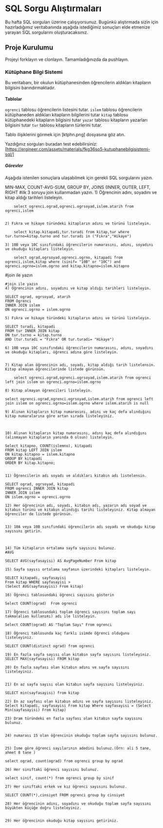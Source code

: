 # SQL Sorgu Alıştırmaları

Bu hafta SQL sorguları üzerine çalışıyorsunuz. Bugünkü alıştırmada sizin için hazırladığımız veritabanında aşağıda istediğimiz sonuçları elde etmenize yarayan SQL sorgularını oluşturacaksınız.

## Proje Kurulumu
Projeyi forklayın ve clonlayın. Tamamladığınızda da pushlayın.

### Kütüphane Bilgi Sistemi

Bu veritabanı, bir okulun kütüphanesinden öğrencilerin aldıkları kitapların bilgisini barındırmaktadır.

#### Tablolar 
`ogrenci` tablosu öğrencilerin listesini tutar.
`islem` tablosu öğrencilerin kütüphaneden aldıkları kitapların bilgilerini tutar
`kitap` tablosu kütüphanedeki kitapların bilgisini tutar
`yazar` tablosu kitapların yazarları bilgisini tutar
`tur` tablosu kitapların türlerini tutar.

Tablo ilişiklerini görmek için [ktphn.png] dosyasına göz atın.

Yazdığınız sorguları buradan test edebilirsiniz: [https://ergineer.com/assets/materials/fkg36so5-kutuphanebilgisistemi-sql/]


##### Görevler
Aşağıda istenilen sonuçlara ulaşabilmek için gerekli SQL sorgularını yazın. 


MIN-MAX, COUNT-AVG-SUM, GROUP BY, JOINS (INNER, OUTER, LEFT, RIGHT
	#ilk 3 soruyu join kullanmadan yazın.
	1) Öğrencinin adını, soyadını ve kitap aldığı tarihleri listeleyin.
	
		select ogrenci.ograd,ogrenci.ogrsoyad,islem.atarih from ogrenci,islem

	
	2) Fıkra ve hikaye türündeki kitapların adını ve türünü listeleyin.
	
		select kitap.kitapadi,tur.turadi from kitap,tur where tur.turno=kitap.turno and tur.turadi in ("Fıkra","Hikaye")
	
	3) 10B veya 10C sınıfındaki öğrencilerin numarasını, adını, soyadını ve okuduğu kitapları listeleyin.
	
		select ograd,ogrsoyad,ogrenci.ogrno, kitapadi from ogrenci,islem,kitap where (sinif= "10B" or "10C") and ogrenci.ogrno=islem.ogrno and kitap.kitapno=islem.kitapno

#join ile yazın

	#join ile yazın
	4) Öğrencinin adını, soyadını ve kitap aldığı tarihleri listeleyin.
	
	SELECT ograd, ogrsoyad, atarih
	FROM Ogrenci
	INNER JOIN islem
	ON ogrenci.ogrno = islem.ogrno
	
	5) Fıkra ve hikaye türündeki kitapların adını ve türünü listeleyin.
	
	SELECT turadi, kitapadi
	FROM tur INNER JOIN kitap
	ON tur.turno = kitap.turno
	AND (tur.turadi = "Fıkra" OR tur.turadi= "Hikaye")
	
	6) 10B veya 10C sınıfındaki öğrencilerin numarasını, adını, soyadını ve okuduğu kitapları, öğrenci adına göre listeleyin.
	
	
	7) Kitap alan öğrencinin adı, soyadı, kitap aldığı tarih listelensin. Kitap almayan öğrencilerinde listede görünsün.
	
		select ogrenci.ograd,ogrenci.ogrsoyad,islem.atarih from ogrenci left join islem on ogrenci.ogrno=islem.ogrno
	
	8) Kitap almayan öğrencileri listeleyin.
	
	select ogrenci.ograd,ogrenci.ogrsoyad,islem.atarih from ogrenci left join islem on ogrenci.ogrno=islem.ogrno where islem.atarih is null

	9) Alınan kitapların kitap numarasını, adını ve kaç defa alındığını kitap numaralarına göre artan sırada listeleyiniz.
	
	

	10) Alınan kitapların kitap numarasını, adını kaç defa alındığını (alınmayan kitapların yanında 0 olsun) listeleyin.

	Select kitapno, COUNT(islemno), kitapadi 
	FROM kitap LEFT JOIN islem 
	ON kitap.kitapno = islem.kitapno 
	GROUP BY kitapadi 
	ORDER BY kitap.kitapno;


	11) Öğrencilerin adı soyadı ve aldıkları kitabın adı listelensin.
	
	SELECT ograd, ogrsoyad, kitapadi
	FROM ogrenci INNER JOIN kitap
	INNER JOIN islem
	ON islem.ogrno = ogrenci.ogrno

	12) Her öğrencinin adı, soyadı, kitabın adı, yazarın adı soyad ve kitabın türünü ve kitabın alındığı tarihi listeleyiniz. Kitap almayan öğrenciler de listede görünsün.
	
	
	13) 10A veya 10B sınıfındaki öğrencilerin adı soyadı ve okuduğu kitap sayısını getirin.
	

	
	14) Tüm kitapların ortalama sayfa sayısını bulunuz.
	#AVG
	
	SELECT AVG(sayfasayisi) AS AvgPageNumber From kitap

	15) Sayfa sayısı ortalama sayfanın üzerindeki kitapları listeleyin.
	
	SELECT kitapadi, sayfasayisi 
	From kitap WHERE sayfasayisi > 
	(Select AVG(sayfasayisi) From kitap)
	
	16) Öğrenci tablosundaki öğrenci sayısını gösterin
	
	Select COUNT(ograd)  From ogrenci

	17) Öğrenci tablosundaki toplam öğrenci sayısını toplam sayı takma(alias kullanımı) adı ile listeleyin.
	
	Select COUNT(ograd) AS "Toplam Sayı" From ogrenci

	18) Öğrenci tablosunda kaç farklı isimde öğrenci olduğunu listeleyiniz.
	
	SELECT COUNT(distinct ograd) from ogrenci

	19) En fazla sayfa sayısı olan kitabın sayfa sayısını listeleyiniz.
	SELECT MAX(sayfasayisi) FROM kitap
	
	20) En fazla sayfası olan kitabın adını ve sayfa sayısını listeleyiniz.
	
	
	21) En az sayfa sayısı olan kitabın sayfa sayısını listeleyiniz.
	
	SELECT min(sayfasayisi) from kitap
	
	22) En az sayfası olan kitabın adını ve sayfa sayısını listeleyiniz.
	Select kitapadi, sayfasayisi From kitap Where sayfasayisi = (Select Min(sayfasayisi) From kitap)
	
	23) Dram türündeki en fazla sayfası olan kitabın sayfa sayısını bulunuz.
	
	
	24) numarası 15 olan öğrencinin okuduğu toplam sayfa sayısını bulunuz.
	
	
	25) İsme göre öğrenci sayılarının adedini bulunuz.(Örn: ali 5 tane, ahmet 8 tane )

	select ograd, count(ograd) from ogrenci group by ograd
	
	26) Her sınıftaki öğrenci sayısını bulunuz.
	
	select sinif, count(*) from ogrenci group by sinif
	
	27) Her sınıftaki erkek ve kız öğrenci sayısını bulunuz.
	
	SELECT COUNT(*),cinsiyet FROM ogrenci group by cinsiyet
	
	28) Her öğrencinin adını, soyadını ve okuduğu toplam sayfa sayısını büyükten küçüğe doğru listeleyiniz.
	
	
	29) Her öğrencinin okuduğu kitap sayısını getiriniz.